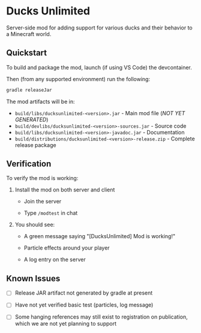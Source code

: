# Ducks Unlimited

Server-side mod for adding support for various ducks and their behavior to a Minecraft world.

## Quickstart

To build and package the mod, launch (if using VS Code) the devcontainer.

Then (from any supported environment) run the following:

```bash
gradle releaseJar
```

The mod artifacts will be in:

- `build/libs/ducksunlimited-<version>.jar` - Main mod file (*NOT YET GENERATED*)
- `build/devlibs/ducksunlimited-<version>-sources.jar` - Source code
- `build/libs/ducksunlimited-<version>-javadoc.jar` - Documentation
- `build/distributions/ducksunlimited-<version>-release.zip` - Complete release package

## Verification

To verify the mod is working:

1. Install the mod on both server and client

   - Join the server

   - Type `/modtest` in chat

1. You should see:

   - A green message saying "[DucksUnlimited] Mod is working!"

   - Particle effects around your player

   - A log entry on the server

## Known Issues

- [ ] Release JAR artifact not generated by gradle at present

- [ ] Have not yet verified basic test (particles, log message)

- [ ] Some hanging references may still exist to registration on publication, which we are not yet planning to support
